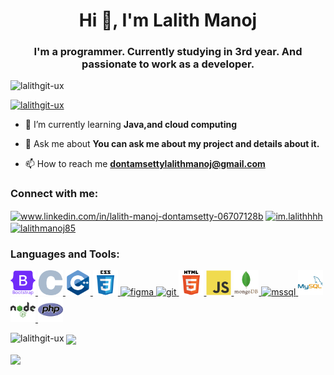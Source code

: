 <h1 align="center">Hi 👋, I'm Lalith Manoj</h1>
<h3 align="center">I'm a programmer. Currently studying in 3rd year. And passionate to work as a developer.</h3>

<p align="left"> <img src="https://komarev.com/ghpvc/?username=lalithgit-ux&label=Profile%20views&color=0e75b6&style=flat" alt="lalithgit-ux" /> </p>

<p align="left"> <a href="https://github.com/ryo-ma/github-profile-trophy"><img src="https://github-profile-trophy.vercel.app/?username=lalithgit-ux" alt="lalithgit-ux" /></a> </p>

- 🌱 I’m currently learning **Java,and cloud computing**

- 💬 Ask me about **You can ask me about my project and details about it.**

- 📫 How to reach me **dontamsettylalithmanoj@gmail.com**

<h3 align="left">Connect with me:</h3>
<p align="left">
<a href="https://linkedin.com/in/www.linkedin.com/in/lalith-manoj-dontamsetty-06707128b" target="blank"><img align="center" src="https://raw.githubusercontent.com/rahuldkjain/github-profile-readme-generator/master/src/images/icons/Social/linked-in-alt.svg" alt="www.linkedin.com/in/lalith-manoj-dontamsetty-06707128b" height="30" width="40" /></a>
<a href="https://instagram.com/im.lalithhhh" target="blank"><img align="center" src="https://raw.githubusercontent.com/rahuldkjain/github-profile-readme-generator/master/src/images/icons/Social/instagram.svg" alt="im.lalithhhh" height="30" width="40" /></a>
<a href="https://www.codechef.com/users/lalithmanoj85" target="blank"><img align="center" src="https://cdn.jsdelivr.net/npm/simple-icons@3.1.0/icons/codechef.svg" alt="lalithmanoj85" height="30" width="40" /></a>
</p>

<h3 align="left">Languages and Tools:</h3>
<p align="left"> <a href="https://getbootstrap.com" target="_blank" rel="noreferrer"> <img src="https://raw.githubusercontent.com/devicons/devicon/master/icons/bootstrap/bootstrap-plain-wordmark.svg" alt="bootstrap" width="40" height="40"/> </a> <a href="https://www.cprogramming.com/" target="_blank" rel="noreferrer"> <img src="https://raw.githubusercontent.com/devicons/devicon/master/icons/c/c-original.svg" alt="c" width="40" height="40"/> </a> <a href="https://www.w3schools.com/cpp/" target="_blank" rel="noreferrer"> <img src="https://raw.githubusercontent.com/devicons/devicon/master/icons/cplusplus/cplusplus-original.svg" alt="cplusplus" width="40" height="40"/> </a> <a href="https://www.w3schools.com/css/" target="_blank" rel="noreferrer"> <img src="https://raw.githubusercontent.com/devicons/devicon/master/icons/css3/css3-original-wordmark.svg" alt="css3" width="40" height="40"/> </a> <a href="https://www.figma.com/" target="_blank" rel="noreferrer"> <img src="https://www.vectorlogo.zone/logos/figma/figma-icon.svg" alt="figma" width="40" height="40"/> </a> <a href="https://git-scm.com/" target="_blank" rel="noreferrer"> <img src="https://www.vectorlogo.zone/logos/git-scm/git-scm-icon.svg" alt="git" width="40" height="40"/> </a> <a href="https://www.w3.org/html/" target="_blank" rel="noreferrer"> <img src="https://raw.githubusercontent.com/devicons/devicon/master/icons/html5/html5-original-wordmark.svg" alt="html5" width="40" height="40"/> </a> <a href="https://developer.mozilla.org/en-US/docs/Web/JavaScript" target="_blank" rel="noreferrer"> <img src="https://raw.githubusercontent.com/devicons/devicon/master/icons/javascript/javascript-original.svg" alt="javascript" width="40" height="40"/> </a> <a href="https://www.mongodb.com/" target="_blank" rel="noreferrer"> <img src="https://raw.githubusercontent.com/devicons/devicon/master/icons/mongodb/mongodb-original-wordmark.svg" alt="mongodb" width="40" height="40"/> </a> <a href="https://www.microsoft.com/en-us/sql-server" target="_blank" rel="noreferrer"> <img src="https://www.svgrepo.com/show/303229/microsoft-sql-server-logo.svg" alt="mssql" width="40" height="40"/> </a> <a href="https://www.mysql.com/" target="_blank" rel="noreferrer"> <img src="https://raw.githubusercontent.com/devicons/devicon/master/icons/mysql/mysql-original-wordmark.svg" alt="mysql" width="40" height="40"/> </a> <a href="https://nodejs.org" target="_blank" rel="noreferrer"> <img src="https://raw.githubusercontent.com/devicons/devicon/master/icons/nodejs/nodejs-original-wordmark.svg" alt="nodejs" width="40" height="40"/> </a> <a href="https://www.php.net" target="_blank" rel="noreferrer"> <img src="https://raw.githubusercontent.com/devicons/devicon/master/icons/php/php-original.svg" alt="php" width="40" height="40"/> </a> </p>

<p><img align="left" src="https://github-readme-stats.vercel.app/api/top-langs/?username=lalithgit-ux&theme=tokyonight&show_icons=true&hide_border=false&layout=compact" alt="lalithgit-ux" /></p>

<p>&nbsp;<img align="center" src="https://github-readme-stats.vercel.app/api?username=lalithgit-ux&theme=tokyonight&show_icons=true&hide_border=false&count_private=false" /></p>

<p><img align="center" src="https://github-readme-streak-stats.herokuapp.com/?user=lalithgit-ux&theme=tokyonight&hide_border=false" /></p>
